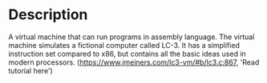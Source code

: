 # Description
A virtual machine that can run programs in assembly language.
The virtual machine simulates a fictional computer called LC-3.
It has a simplified instruction set compared to x86, but contains all the basic ideas used in modern processors.
(https://www.jmeiners.com/lc3-vm/#b/lc3.c:867, 'Read tutorial here')
